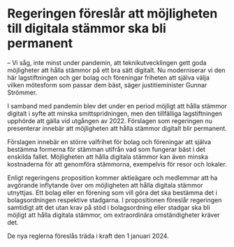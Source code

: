 # Regeringen föreslår att möjligheten till digitala stämmor ska bli permanent

– Vi såg, inte minst under pandemin, att teknikutvecklingen gett goda möjligheter att hålla stämmor på ett bra sätt digitalt. Nu moderniserar vi den här lagstiftningen och ger bolag och föreningar friheten att själva välja vilken mötesform som passar dem bäst, säger justitieminister Gunnar Strömmer.

I samband med pandemin blev det under en period möjligt att hålla stämmor digitalt i syfte att minska smittspridningen, men den tillfälliga lagstiftningen upphörde att gälla vid utgången av 2022. Förslagen som regeringen nu presenterar innebär att möjligheten att hålla stämmor digitalt blir permanent.

Förslagen innebär en större valfrihet för bolag och föreningar att själva bestämma formerna för stämman utifrån vad som fungerar bäst i det enskilda fallet. Möjligheten att hålla digitala stämmor kan även minska kostnaderna för att genomföra stämmorna, exempelvis för resor och lokaler.

Enligt regeringens proposition kommer aktieägare och medlemmar att ha avgörande inflytande över om möjligheten att hålla digitala stämmor utnyttjas. Ett bolag eller en förening som vill göra det ska bestämma det i bolagsordningen respektive stadgarna. I propositionen föreslår regeringen samtidigt att det utan krav på stöd i bolagsordning eller stadgar ska bli möjligt att hålla digitala stämmor, om extraordinära omständigheter kräver det.

De nya reglerna föreslås träda i kraft den 1 januari 2024.
